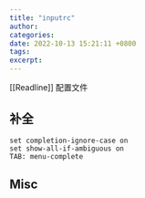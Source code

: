 ```yaml
---
title: "inputrc"
author: 
categories: 
date: 2022-10-13 15:21:11 +0800
tags: 
excerpt: 
---
```


[[Readline]] 配置文件


## 补全

```shell
set completion-ignore-case on
set show-all-if-ambiguous on
TAB: menu-complete
```





## Misc





